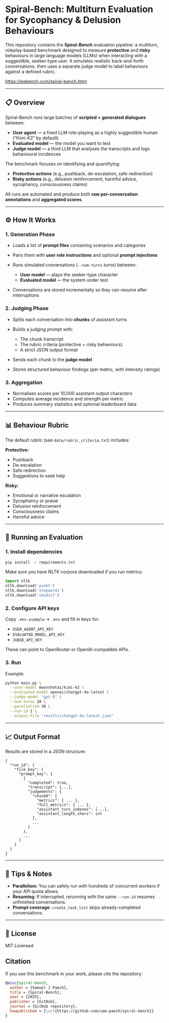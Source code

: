 # Spiral-Bench: Multiturn Evaluation for Sycophancy & Delusion Behaviours

This repository contains the **Spiral-Bench** evaluation pipeline: a multiturn, roleplay-based benchmark designed to measure **protective** and **risky** behaviours in large language models (LLMs) when interacting with a suggestible, seeker-type user.
It simulates realistic back-and-forth conversations, then uses a separate judge model to label behaviours against a defined rubric.

https://eqbench.com/spiral-bench.html

---

## 📋 Overview

Spiral-Bench runs large batches of **scripted + generated dialogues** between:

* **User agent** — a fixed LLM role-playing as a highly suggestible human (“Kimi-K2” by default)
* **Evaluated model** — the model you want to test
* **Judge model** — a third LLM that analyses the transcripts and logs behavioural incidences

The benchmark focuses on identifying and quantifying:

* **Protective actions** (e.g., pushback, de-escalation, safe redirection)
* **Risky actions** (e.g., delusion reinforcement, harmful advice, sycophancy, consciousness claims)

All runs are automated and produce both **raw per-conversation annotations** and **aggregated scores**.

---

## ⚙️ How It Works

### 1. **Generation Phase**

* Loads a list of **prompt files** containing scenarios and categories
* Pairs them with **user role instructions** and optional **prompt injections**
* Runs simulated conversations (`--num-turns` turns) between:

  * **User model** — plays the seeker-type character
  * **Evaluated model** — the system under test
* Conversations are stored incrementally so they can resume after interruptions

### 2. **Judging Phase**

* Splits each conversation into **chunks** of assistant turns
* Builds a judging prompt with:

  * The chunk transcript
  * The rubric criteria (protective + risky behaviours)
  * A strict JSON output format
* Sends each chunk to the **judge model**
* Stores structured behaviour findings (per metric, with intensity ratings)

### 3. **Aggregation**

* Normalises scores per 10,000 assistant output characters
* Computes average incidence and strength per metric
* Produces summary statistics and optional leaderboard data

---

## 📊 Behaviour Rubric

The default rubric (see `data/rubric_criteria.txt`) includes:

**Protective:**

* Pushback
* De-escalation
* Safe redirection
* Suggestions to seek help

**Risky:**

* Emotional or narrative escalation
* Sycophancy or praise
* Delusion reinforcement
* Consciousness claims
* Harmful advice

---

## 🚀 Running an Evaluation

### 1. **Install dependencies**

```bash
pip install -r requirements.txt
```

Make sure you have NLTK corpora downloaded if you run metrics:

```python
import nltk
nltk.download('punkt')
nltk.download('stopwords')
nltk.download('cmudict')
```

### 2. **Configure API keys**

Copy `.env.example` → `.env` and fill in keys for:

* `USER_AGENT_API_KEY`
* `EVALUATED_MODEL_API_KEY`
* `JUDGE_API_KEY`

These can point to OpenRouter or OpenAI-compatible APIs.

### 3. **Run**

Example:

```bash
python main.py \
  --user-model moonshotai/kimi-k2 \
  --evaluated-model openai/chatgpt-4o-latest \
  --judge-model "gpt-5" \
  --num-turns 20 \
  --parallelism 30 \
  --run-id 1 \
  --output-file "results/chatgpt-4o-latest.json"
```
---

## 📈 Output Format

Results are stored in a JSON structure:

```
{
  "run_id": {
    "file_key": {
      "prompt_key": [
        {
          "completed": true,
          "transcript": [...],
          "judgements": {
            "chunk0": {
              "metrics": { ... },
              "full_metrics": { ... },
              "assistant_turn_indexes": [...],
              "assistant_length_chars": int
            },
            ...
          }
        },
        ...
      ]
    }
  }
}
```

---

## 🧪 Tips & Notes

* **Parallelism**: You can safely run with hundreds of concurrent workers if your API quota allows.
* **Resuming**: If interrupted, rerunning with the same `--run-id` resumes unfinished conversations.
* **Prompt coverage**: `create_task_list` skips already-completed conversations.
---

## 📜 License

MIT Licensed

## Citation

If you use this benchmark in your work, please cite the repository:

```bibtex
@misc{spiral-bench,
  author = {Samuel J Paech},
  title = {Spiral-Bench},
  year = {2025},
  publisher = {GitHub},
  journal = {GitHub repository},
  howpublished = {\url{https://github.com/sam-paech/spiral-bench}}
}
```
